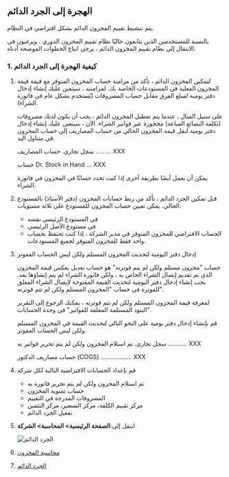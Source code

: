 ## الهجرة إلى الجرد الدائم

يتم تنشيط تقييم المخزون الدائم بشكل افتراضي في النظام.

بالنسبة للمستخدمين الذين يتابعون حاليًا نظام تقييم المخزون الدوري ، ويرغبون في الانتقال إلى نظام تقييم المخزون الدائم ، يرجى اتباع الخطوات الموضحة أدناه.

### 1. كيفية الهجرة إلى الجرد الدائم

1. لتمكين المخزون الدائم ، تأكد من مزامنة حساب المخزون المتوفر مع قيمة قيمة المخزون الفعلية في المستودعات الخاصة بك. لمزامنته ، سيتعين عليك إنشاء إدخال دفتر يومية لمبلغ الفرق مقابل حساب المصروفات (يُستخدم بشكل عام في فاتورة الشراء).
    
    على سبيل المثال ، عندما يتم تعطيل المخزون الدائم ، يجب أن يكون لديك مصروفات (تكلفة البضائع المباعة) محجوزة عبر فواتير الشراء. الآن ، سيتعين عليك إنشاء إدخال دفتر يومية لنقل قيمة المخزون الحالي من حساب المصاريف إلى حساب المخزون في متناول اليد.
    
    سجل تجاري. حساب المصاريف ......... XXX
    
    حساب Dr. Stock in Hand ... XXX
    
    يمكن أن يعمل أيضًا بطريقة أخرى إذا كنت تحدد حسابًا في المخزون في فاتورة الشراء.
    
2. قبل تمكين الجرد الدائم ، تأكد من ربط حسابات المخزون (دفتر الأستاذ) بالمستودع الحالي. يمكن تعيين حساب المخزون للمستودع على ثلاثة مستويات.
    
    * في المستودع الرئيسي نفسه
    * في مستودع الأصل الرئيسي
    * الحساب الافتراضي للمخزون المتوفر في مدير الشركة ، إذا كنت تحتفظ بحساب واحد فقط للمخزون المتوفر لجميع المستودعات.
3. إدخال دفتر اليومية لتحديث المخزون المستلم ولكن ليس الحساب المفوتر
    
    حساب "مخزون مستلم ولكن لم يتم فوترته" هو حساب تعديل يعكس قيمة المخزون الذي تم تقديم إيصال الشراء الخاص به ، ولكن فاتورة الشراء لم يتم إنشاؤها بعد. يجب إنشاء إدخال دفتر اليومية لتحديث القيمة المفتوحة لإيصال الشراء المعلق للفوترة في حساب "المخزون المستلم ولكن لم تتم فوترته".
    
    لمعرفة قيمة المخزون المستلم ولكن لم تتم فوترته ، يمكنك الرجوع إلى التقرير "البنود المستلمة المعلقة للفواتير" في وحدة الحسابات.
    
    قم بإنشاء إدخال دفتر يومية على النحو التالي لتحديث القيمة في المخزون المستلم ولكن ليس الحساب المفوتر.
    
    سجل تجاري. تم استلام المخزون ولكن لم يتم تحرير فواتير به ........... XXX
    
    حساب مصاريف الدكتور (COGS) .................. XXX
    
4. قم بإعداد الحسابات الافتراضية التالية لكل شركة
    
    * تم استلام المخزون ولكن لم يتم تحرير فاتورة به
    * حساب تسوية المخزون
    * المصروفات المدرجة في التقييم
    *   مركز تقييم الكلفة، مركز التسعير، مركز التثمين
    * تفعيل الجرد الدائم
5. انتقل إلى:**الصفحة الرئيسية> المحاسبة> الشركة**
    
    ![الجرد الدائم](https://docs.erpnext.com/files/perpetual-1.png)
    

1. [محاسبة المخزون](https://docs.erpnext.com/docs/v13/user/manual/en/stock/accounting-of-inventory-stock)
2. [الجرد الدائم](https://docs.erpnext.com/docs/v13/user/manual/en/stock/perpetual-inventory)
